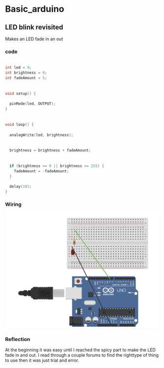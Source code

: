 # Basic_arduino

## LED blink revisited

Makes an LED fade in an out

### code

```C++

int led = 9;        
int brightness = 0; 
int fadeAmount = 5;


void setup() {

  pinMode(led, OUTPUT);
}


void loop() {

  analogWrite(led, brightness);


  brightness = brightness + fadeAmount;

  
  if (brightness <= 0 || brightness >= 255) {
    fadeAmount = -fadeAmount;
  }

  delay(10);
}


```

### Wiring
![Graham.circuit](images/graham.LEDblink.PNG)

### Reflection
 At the beginning it was easy until I reached the spicy part to make the LED fade in and out. I read through a couple forums to find the righttype of thing to use then it was just trial and error.
